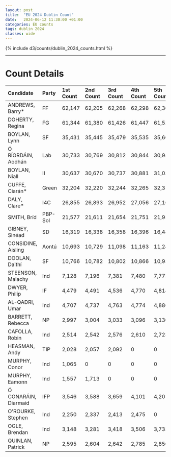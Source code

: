 ```yaml
---
layout: post
title:  "EU 2024 Dublin Count"
date:   2024-06-12 11:30:00 +01:00
categories: EU counts
tags: dublin 2024
classes: wide
---
```


{% include d3/counts/dublin_2024_counts.html %}

<hr>

# Count Details

| Candidate            | Party   | 1st Count   | 2nd Count   | 3rd Count   | 4th Count   | 5th Count   | 6th Count   | 7th Count   | 8th Count   | 9th Count   | 10th Count   | 11th Count   | 12th Count   | 13th Count   | 14th Count   | 15th Count   | 16th Count   | 17th Count   | 18th Count   | 19th Count   |
|:---------------------|:--------|:------------|:------------|:------------|:------------|:------------|:------------|:------------|:------------|:------------|:-------------|:-------------|:-------------|:-------------|:-------------|:-------------|:-------------|:-------------|:-------------|:-------------|
| ANDREWS, Barry*      | FF      | 62,147      | 62,205      | 62,268      | 62,298      | 62,368      | 62,434      | 62,463      | 62,601      | 62,741      | 62,784       | 63,672       | 63,740       | 63,866       | 64,102       | 65,167       | 66,226       | 67,179       | 69,110.0     | 76,881.0     |
| DOHERTY, Regina      | FG      | 61,344      | 61,380      | 61,426      | 61,447      | 61,525      | 61,604      | 61,627      | 61,724      | 61,838      | 61,878       | 62,309       | 62,389       | 62,509       | 62,738       | 63,672       | 65,148       | 66,529       | 68,725.0     | 72,374.0     |
| BOYLAN, Lynn         | SF      | 35,431      | 35,445      | 35,479      | 35,535      | 35,600      | 35,707      | 35,758      | 36,093      | 36,312      | 36,497       | 36,980       | 37,099       | 37,487       | 44,985       | 45,780       | 47,349       | 53,248       | 64,586.0     | 81,200.0     |
| Ó RÍORDÁIN, Aodhán   | Lab     | 30,733      | 30,769      | 30,812      | 30,844      | 30,944      | 31,083      | 31,124      | 31,173      | 31,546      | 31,662       | 31,975       | 32,046       | 32,253       | 32,557       | 32,970       | 37,403       | 41,911       | 46,912.0     | 63,526.0     |
| BOYLAN, Niall        | II      | 30,637      | 30,670      | 30,737      | 30,881      | 31,038      | 31,129      | 31,356      | 32,045      | 32,219      | 33,053       | 33,415       | 35,121       | 39,615       | 40,012       | 43,235       | 43,642       | 44,932       | 49,490.0     | 50,416.0     |
| CUFFE, Ciarán*       | Green   | 32,204      | 32,220      | 32,244      | 32,265      | 32,313      | 32,764      | 32,776      | 32,845      | 33,055      | 33,095       | 33,622       | 33,668       | 33,737       | 33,900       | 34,635       | 37,842       | 40,393       | 43,582.0     | 0.0          |
| DALY, Clare*         | I4C     | 26,855      | 26,893      | 26,952      | 27,056      | 27,168      | 27,428      | 27,500      | 27,694      | 28,050      | 28,325       | 28,664       | 29,022       | 29,759       | 30,167       | 31,388       | 32,870       | 39,334       | nan          | 0.0          |
| SMITH, Bríd          | PBP-Sol | 21,577      | 21,611      | 21,654      | 21,751      | 21,956      | 22,282      | 22,384      | 22,459      | 22,963      | 23,232       | 23,513       | 23,746       | 24,284       | 25,222       | 25,759       | 28,772       | 0            | nan          | nan          |
| GIBNEY, Sinéad       | SD      | 16,319      | 16,338      | 16,358      | 16,396      | 16,487      | 16,808      | 16,821      | 16,888      | 17,116      | 17,176       | 17,469       | 17,540       | 17,679       | 17,898       | 18,396       | 0            | 0            | nan          | nan          |
| CONSIDINE, Aisling   | Aontú   | 10,693      | 10,729      | 11,098      | 11,163      | 11,248      | 11,340      | 11,418      | 11,911      | 12,016      | 12,385       | 12,624       | 13,054       | 13,903       | 14,117       | 0            | 0            | 0            | nan          | nan          |
| DOOLAN, Daithí       | SF      | 10,766      | 10,782      | 10,802      | 10,866      | 10,933      | 10,973      | 11,023      | 11,093      | 11,204      | 11,379       | 11,479       | 11,604       | 11,822       | 0            | 0            | 0            | 0            | nan          | nan          |
| STEENSON, Malachy    | Ind     | 7,128       | 7,196       | 7,381       | 7,480       | 7,773       | 7,833       | 8,152       | 8,307       | 8,813       | 9,466        | 9,639        | 11,483       | 0            | 0            | 0            | 0            | 0            | nan          | nan          |
| DWYER, Philip        | IF      | 4,479       | 4,491       | 4,536       | 4,770       | 4,814       | 4,856       | 5,206       | 5,603       | 5,675       | 6,676        | 6,705        | 0            | 0            | 0            | 0            | 0            | 0            | nan          | nan          |
| AL-QADRI, Umar       | Ind     | 4,707       | 4,737       | 4,763       | 4,774       | 4,886       | 5,023       | 5,032       | 5,121       | 5,293       | 5,329        | 0            | 0            | 0            | 0            | 0            | 0            | 0            | nan          | nan          |
| BARRETT, Rebecca     | NP      | 2,997       | 3,004       | 3,033       | 3,096       | 3,130       | 3,179       | 3,908       | 0           | 0           | 0            | 0            | 0            | 0            | 0            | 0            | 0            | 0            | nan          | nan          |
| CAFOLLA, Robin       | Ind     | 2,514       | 2,542       | 2,576       | 2,610       | 2,723       | 0           | 0           | 0           | 0           | 0            | 0            | 0            | 0            | 0            | 0            | 0            | 0            | nan          | nan          |
| HEASMAN, Andy        | TIP     | 2,028       | 2,057       | 2,092       | 0           | 0           | 0           | 0           | 0           | 0           | 0            | 0            | 0            | 0            | 0            | 0            | 0            | 0            | nan          | nan          |
| MURPHY, Conor        | Ind     | 1,065       | 0           | 0           | 0           | 0           | 0           | 0           | 0           | 0           | 0            | 0            | 0            | 0            | 0            | 0            | 0            | 0            | nan          | nan          |
| MURPHY, Eamonn       | Ind     | 1,557       | 1,713       | 0           | 0           | 0           | 0           | 0           | 0           | 0           | 0            | 0            | 0            | 0            | 0            | 0            | 0            | 0            | nan          | nan          |
| Ó CONARÁIN, Diarmaid | IFP     | 3,546       | 3,588       | 3,659       | 4,101       | 4,201       | 4,226       | 4,654       | 5,023       | 5,160       | 0            | 0            | 0            | 0            | 0            | 0            | 0            | 0            | nan          | nan          |
| O'ROURKE, Stephen    | Ind     | 2,250       | 2,337       | 2,413       | 2,475       | 0           | 0           | 0           | 0           | 0           | 0            | 0            | 0            | 0            | 0            | 0            | 0            | 0            | nan          | nan          |
| OGLE, Brendan        | Ind     | 3,148       | 3,281       | 3,418       | 3,506       | 3,733       | 3,917       | 3,993       | 4,052       | 0           | 0            | 0            | 0            | 0            | 0            | 0            | 0            | 0            | nan          | nan          |
| QUINLAN, Patrick     | NP      | 2,595       | 2,604       | 2,642       | 2,785       | 2,850       | 2,862       | 0           | 0           | 0           | 0            | 0            | 0            | 0            | 0            | 0            | 0            | 0            | nan          | nan          |